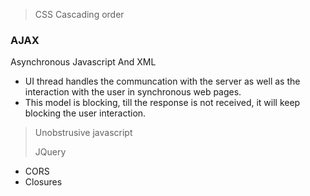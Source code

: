 > CSS Cascading order

### AJAX
Asynchronous Javascript And XML
* UI thread handles the communcation with the server as well as the interaction with the user in synchronous web pages.
* This model is blocking, till the response is not received, it will keep blocking the user interaction.

> Unobstrusive javascript
> 
> JQuery

* CORS
* Closures